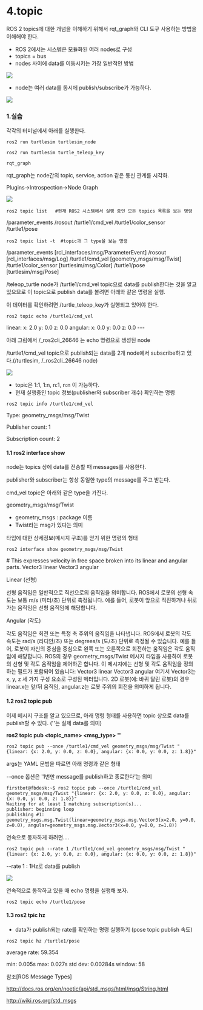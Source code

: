 #  4.topic

ROS 2 topics에 대한 개념을 이해하기 위해서 rqt_graph와 CLI 도구 사용하는 방법을 이해해야 한다.

- ROS 2에서는 시스템은 모듈화된 여러 nodes로 구성
- topics = bus
- nodes 사이에 data를 이동시키는 가장 일반적인 방법

![](https://github.com/firstbot1/ROS2STUDY/blob/main/1.CLI%20tools/pic/4_1.png)

- node는 여러 data를 동시에 publish/subscribe가 가능하다. 

![](https://github.com/firstbot1/ROS2STUDY/blob/main/1.CLI%20tools/pic/4_2.png)



### 1.실습

각각의 터미널에서 아래를 실행한다.

```
ros2 run turtlesim turtlesim_node
```

```
ros2 run turtlesim turtle_teleop_key
```

```
rqt_graph
```

rqt_graph는 node간의 topic, service, action 같은 통신 관계를 시각화.

Plugins->Introspection->Node Graph

![](https://github.com/firstbot1/ROS2STUDY/blob/main/1.CLI%20tools/pic/4_3.png)

```
ros2 topic list   #﻿현재 ROS2 시스템에서 실행 중인 모든 topics 목록을 보는 명령
```

/parameter_events
/rosout
/turtle1/cmd_vel
/turtle1/color_sensor
/turtle1/pose

```
ros2 topic list -t  #topic과 그 type을 보는 명령
```

/parameter_events [rcl_interfaces/msg/ParameterEvent]
/rosout [rcl_interfaces/msg/Log]
/turtle1/cmd_vel [geometry_msgs/msg/Twist]
/turtle1/color_sensor [turtlesim/msg/Color]
/turtle1/pose [turtlesim/msg/Pose]



/teleop_turtle node가 /turtle1/cmd_vel topic으로 data를 publish한다는 것을 알고 있으므로 이 topic으로 publish data를 볼려면 아래와 같은 명령을 실행.

이 데이터를 확인하려면 /turtle_teleop_key가 실행되고 있어야 한다.

```
ros2 topic echo /turtle1/cmd_vel
```

linear:
  x: 2.0
  y: 0.0
  z: 0.0
angular:
  x: 0.0
  y: 0.0
  z: 0.0
  \---



아래 그림에서 /_ros2cli_26646 는 echo 명령으로 생성된 node

/turtle1/cmd_vel topic으로 publish되는 data를 2개 node에서 subscribe하고 있다.(/turtlesim, /_ros2cli_26646 node)

![](https://github.com/firstbot1/ROS2STUDY/blob/main/1.CLI%20tools/pic/4_4.png)

- topic은 1:1, 1:n, n:1, n:n 이 가능하다.
- 현재 실행중인 topic 정보(publisher와 subscriber 개수) 확인하는 명령

```
ros2 topic info /turtle1/cmd_vel
```

Type: geometry_msgs/msg/Twist

Publisher count: 1

Subscription count: 2



#### 1.1 ros2 interface show

node는 topics 상에 data를 전송할 때 messages를 사용한다.

publisher와 subscriber는 항상 동일한 type의 message를 주고 받는다.

cmd_vel topic은 아래와 같은 type을 가진다.

geometry_msgs/msg/Twist

- geometry_msgs : package 이름
- Twist라는 msg가 있다는 의미



타입에 대한 상세정보(메시지 구조)를 얻기 위한 명령의 형태

```
ros2 interface show geometry_msgs/msg/Twist
```

\# This expresses velocity in free space broken into its linear and angular parts.
   Vector3  linear
   Vector3  angular

Linear (선형)

 선형 움직임은 일반적으로 직선으로의 움직임을 의미합니다.  ROS에서 로봇의 선형 속도는 보통 m/s (미터/초) 단위로 측정됩니다. 예를 들어, 로봇이 앞으로 직진하거나 뒤로 가는 움직임은 선형 움직임에 해당합니다. 

Angular (각도) 

각도 움직임은 회전 또는 특정 축 주위의 움직임을 나타냅니다.  ROS에서 로봇의 각도 속도는 rad/s (라디안/초) 또는 degrees/s (도/초) 단위로 측정될 수 있습니다. 예를 들어, 로봇이 자신의 중심을 중심으로 왼쪽 또는 오른쪽으로 회전하는 움직임은 각도 움직임에 해당합니다. ROS의 경우 geometry_msgs/Twist 메시지 타입을 사용하여 로봇의 선형 및 각도 움직임을 제어하곤 합니다.  이 메시지에는 선형 및 각도 움직임을 정의하는 필드가 포함되어 있습니다: Vector3 linear Vector3 angular 여기서 Vector3는 x, y, z 세 가지 구성 요소로 구성된 벡터입니다.  2D 로봇(예: 바퀴 달린 로봇)의 경우 linear.x는 앞/뒤 움직임, angular.z는 로봇 주위의 회전을 의미하게 됩니다.



#### 1.2 ros2 topic pub

이제 메시지 구조를 알고 있으므로, 아래 명령 형태를 사용하면 topic 상으로 data를 publish할 수 있다. (''는 실제 data를 의미)

**ros2 topic pub <topic_name> <msg_type> '<args>'**

```
ros2 topic pub --once /turtle1/cmd_vel geometry_msgs/msg/Twist "{linear: {x: 2.0, y: 0.0, z: 0.0}, angular: {x: 0.0, y: 0.0, z: 1.8}}"
```

args는 YAML 문법을 따르면 아래 명령과 같은 형태

--once 옵션은 '1번만 message를 publish하고 종료한다'는 의미

```
firstbot@fbdesk:~$ ros2 topic pub --once /turtle1/cmd_vel geometry_msgs/msg/Twist "{linear: {x: 2.0, y: 0.0, z: 0.0}, angular: {x: 0.0, y: 0.0, z: 1.8}}"
Waiting for at least 1 matching subscription(s)...
publisher: beginning loop
publishing #1: geometry_msgs.msg.Twist(linear=geometry_msgs.msg.Vector3(x=2.0, y=0.0, z=0.0), angular=geometry_msgs.msg.Vector3(x=0.0, y=0.0, z=1.8))
```

연속으로 동자하게 하려면....

```
ros2 topic pub --rate 1 /turtle1/cmd_vel geometry_msgs/msg/Twist "{linear: {x: 2.0, y: 0.0, z: 0.0}, angular: {x: 0.0, y: 0.0, z: 1.8}}"
```

--rate 1 : 1Hz로 data를 publish

![](https://github.com/firstbot1/ROS2STUDY/blob/main/1.CLI%20tools/pic/4_5.png)

연속적으로 동작하고 있을 때 echo 명령을 실행해 보자.

```
ros2 topic echo /turtle1/pose
```



#### 1.3 ros2 tpic hz

- data가 publish되는 rate를 확인하는 명령 실행하기 (pose topic publish 속도)

```
ros2 topic hz /turtle1/pose
```

average rate: 59.354

  min: 0.005s max: 0.027s std dev: 0.00284s window: 58



참조[ROS Message Types]

http://docs.ros.org/en/noetic/api/std_msgs/html/msg/String.html

http://wiki.ros.org/std_msgs



